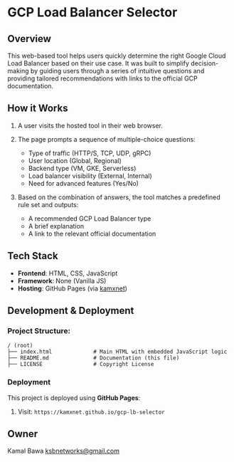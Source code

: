 # GCP Load Balancer Selector

## Overview

This web-based tool helps users quickly determine the right Google Cloud Load Balancer based on their use case. It was built to simplify decision-making by guiding users through a series of intuitive questions and providing tailored recommendations with links to the official GCP documentation.

## How it Works

1. A user visits the hosted tool in their web browser.
2. The page prompts a sequence of multiple-choice questions:

   * Type of traffic (HTTP/S, TCP, UDP, gRPC)
   * User location (Global, Regional)
   * Backend type (VM, GKE, Serverless)
   * Load balancer visibility (External, Internal)
   * Need for advanced features (Yes/No)
3. Based on the combination of answers, the tool matches a predefined rule set and outputs:

   * A recommended GCP Load Balancer type
   * A brief explanation
   * A link to the relevant official documentation

## Tech Stack

* **Frontend**: HTML, CSS, JavaScript
* **Framework**: None (Vanilla JS)
* **Hosting**: GitHub Pages (via [kamxnet](https://github.com/kamxnet/gcp-lb-selector))

## Development & Deployment

### Project Structure:

```
/ (root)
├── index.html             # Main HTML with embedded JavaScript logic
├── README.md              # Documentation (this file)
├── LICENSE                # Copyright License
```


### Deployment

This project is deployed using **GitHub Pages**:

1. Visit: `https://kamxnet.github.io/gcp-lb-selector`

## Owner

Kamal Bawa [ksbnetworks@gmail.com](mailto:ksbnetworks@gmail.com.com)
